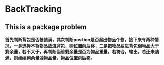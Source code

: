 # BackTracking
## This is a package problem
#### 首先判断背包是否被装满，其次判断position是否超出物品个数，接下来有两种情况，一是选择不将物品放进背包，则位置向后移，二是把物品放进背包但物品大于剩余量，若不大于，再判断当前剩余量是否为物品重量，若符合，输出。若还未装满，则继续剩余量减物品量，物品位置向后移。
